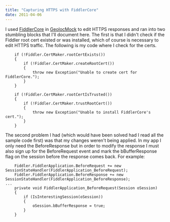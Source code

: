```yaml
---
title: "Capturing HTTPS with FiddlerCore"
date: 2011-04-06
---
```

<div xmlns="http://www.w3.org/1999/xhtml"><div><p>
    I used <a href="http://fiddler.wikidot.com/fiddlercore">FiddlerCore</a> in <a href="http://deletethis.net/dave/dev/geolocmock/">GeolocMock</a> to edit HTTPS responses and ran into two stumbling
    blocks that I'll document here. The first is that I didn't check if the Fiddler root cert existed or was installed, which of course is necessary to edit HTTPS traffic. The following is my code
    where I check for the certs.
  </p><pre><code>    if (!Fiddler.CertMaker.rootCertExists())<br />    {<br />        if (!Fiddler.CertMaker.createRootCert())<br />        {<br />            throw new Exception("Unable to create cert for FiddlerCore.");<br />        }<br />    }<br /><br />    if (!Fiddler.CertMaker.rootCertIsTrusted())<br />    {<br />        if (!Fiddler.CertMaker.trustRootCert())<br />        {<br />            throw new Exception("Unable to install FiddlerCore's cert.");<br />        }<br />    }</code></pre><p>
    The second problem I had (which would have been solved had I read all the sample code first) was that my changes weren't being applied. In my app I only need the BeforeResponse but in order to
    modify the response I must also sign up for the BeforeRequest event and mark the bBufferResponse flag on the session before the response comes back. For example:
  </p><pre><code>    Fiddler.FiddlerApplication.BeforeRequest += new SessionStateHandler(FiddlerApplication_BeforeRequest);<br />    Fiddler.FiddlerApplication.BeforeResponse += new SessionStateHandler(FiddlerApplication_BeforeResponse);<br />...<br />    private void FiddlerApplication_BeforeRequest(Session oSession)<br />    {<br />        if (IsInterestingSession(oSession))<br />        {<br />            oSession.bBufferResponse = true;<br />        }<br />    }</code></pre><div class="blogger-post-footer"><img width="1" height="1" src="https://blogger.googleusercontent.com/tracker/1670048653123050463-375553475007025353?l=davescoolblog.blogspot.com" alt="" /></div></div></div>

